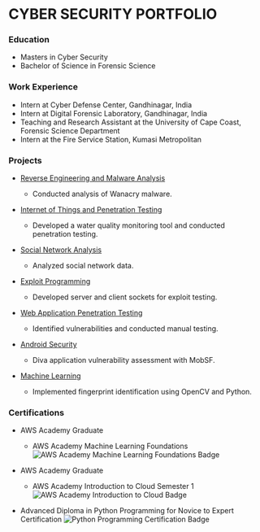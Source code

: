 # CYBER SECURITY PORTFOLIO

### Education
- Masters in Cyber Security
- Bachelor of Science in Forensic Science

### Work Experience
- Intern at Cyber Defense Center, Gandhinagar, India
- Intern at Digital Forensic Laboratory, Gandhinagar, India
- Teaching and Research Assistant at the University of Cape Coast, Forensic Science Department
- Intern at the Fire Service Station, Kumasi Metropolitan

### Projects
- [Reverse Engineering and Malware Analysis](https://github.com/ewill5/portfolio/files/15244053/reverse_engineering.pdf)
  - Conducted analysis of Wanacry malware.

- [Internet of Things and Penetration Testing](https://github.com/ewill5/portfolio/files/15244055/IOT.pdf)
  - Developed a water quality monitoring tool and conducted penetration testing.

- [Social Network Analysis](https://ewill5.github.io/social_network_project/)
  - Analyzed social network data.

- [Exploit Programming](https://github.com/ewill5/portfolio/files/15244061/SOCKET.PROGRAMMING.pdf)
  - Developed server and client sockets for exploit testing.

- [Web Application Penetration Testing](https://github.com/ewill5/portfolio/files/15244047/web.application.project.pdf)
  - Identified vulnerabilities and conducted manual testing.

- [Android Security](https://github.com/ewill5/portfolio/files/15244067/report.pdf)
  - Diva application vulnerability assessment with MobSF.

- [Machine Learning](https://ewill5.github.io/Fingerprint-comparison/)
  - Implemented fingerprint identification using OpenCV and Python.

### Certifications
- AWS Academy Graduate
  - AWS Academy Machine Learning Foundations
  ![AWS Academy Machine Learning Foundations Badge](https://github.com/ewill5/portfolio/assets/119075299/e3b0a1d4-3daa-4dae-902b-28d9d6d67bab)

- AWS Academy Graduate
  - AWS Academy Introduction to Cloud Semester 1
  ![AWS Academy Introduction to Cloud Badge](https://github.com/ewill5/portfolio/assets/119075299/48e4c2be-eecf-4f5a-bcb4-e7221f0dd5f7)

- Advanced Diploma in Python Programming for Novice to Expert Certification
  ![Python Programming Certification Badge](https://github.com/ewill5/portfolio/assets/119075299/92a244bd-e8db-470d-9ffe-22abd84d7ff1)
